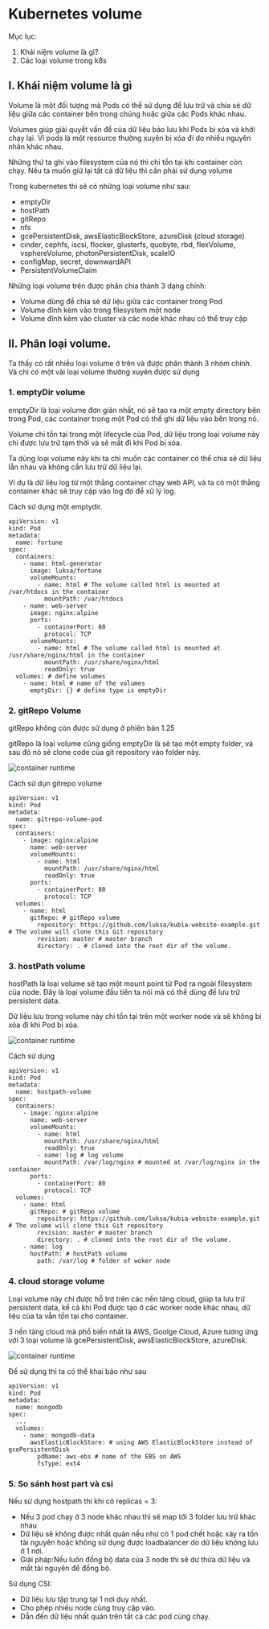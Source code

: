 # Kubernetes volume

Mục lục:
1. Khái niệm volume là gì?
2. Các loại volume trong k8s

## I. Khái niệm volume là gì

Volume là một đối tượng mà Pods có thể sử dụng để lưu trữ và chia sẻ dữ liệu giữa các container bên trong chúng hoặc giữa các Pods khác nhau. 

Volumes giúp giải quyết vấn đề của dữ liệu bảo lưu khi Pods bị xóa và khởi chạy lại. Vì pods là một resource thường xuyên bị xóa đi do nhiều nguyên nhân khác nhau.

Những thứ ta ghi vào filesystem của nó thì chỉ tồn tại khi container còn chạy. Nếu ta muốn giữ lại tất cả dữ liệu thì cần phải sử dụng volume

Trong kubernetes thì sẽ có những loại volume như sau:
- emptyDir
- hostPath
- gitRepo
- nfs
- gcePersistentDisk, awsElasticBlockStore, azureDisk (cloud storage)
- cinder, cephfs, iscsi, flocker, glusterfs, quobyte, rbd, flexVolume, vsphereVolume, photonPersistentDisk, scaleIO
- configMap, secret, downwardAPI
- PersistentVolumeClaim

Những loại volume trên được phân chia thành 3 dạng chính:
- Volume dùng để chia sẻ dữ liệu giữa các container trong Pod
- Volume đính kèm vào trong filesystem một node
- Volume đính kèm vào cluster và các node khác nhau có thể truy cập

## II. Phân loại volume.
Ta thấy có rất nhiều loại volume ở trên và được phân thành 3 nhóm chính. Và chỉ có một vài loại volume thường xuyên được sử dụng 

### 1. emptyDir volume
emptyDir là loại volume đơn giản nhất, nó sẽ tạo ra một empty directory bên trong Pod, các container trong một Pod có thể ghi dữ liệu vào bên trong nó. 

Volume chỉ tồn tại trong một lifecycle của Pod, dữ liệu trong loại volume này chỉ được lưu trữ tạm thời và sẽ mất đi khi Pod bị xóa. 

Ta dùng loại volume này khi ta chỉ muốn các container có thể chia sẻ dữ liệu lẫn nhau và không cần lưu trữ dữ liệu lại. 

Ví dụ là dữ liệu log từ một thằng container chạy web API, và ta có một thằng container khác sẽ truy cập vào log đó để xử lý log.

Cách sử dụng một emptydir.
```
apiVersion: v1
kind: Pod
metadata:
  name: fortune
spec:
  containers:
    - name: html-generator
      image: luksa/fortune
      volumeMounts:
        - name: html # The volume called html is mounted at /var/htdocs in the container
          mountPath: /var/htdocs
    - name: web-server
      image: nginx:alpine
      ports:
        - containerPort: 80
          protocol: TCP
      volumeMounts:
        - name: html # The volume called html is mounted at /usr/share/nginx/html in the container
          mountPath: /usr/share/nginx/html
          readOnly: true
  volumes: # define volumes
    - name: html # name of the volumes
      emptyDir: {} # define type is emptyDir
```


### 2.  gitRepo Volume
gitRepo không còn được sử dụng ở phiên bản 1.25

gitRepo là loại volume cũng giống emptyDir là sẽ tạo một empty folder, và sau đó nó sẽ clone code của git repository vào folder này.

![container runtime](https://github.com/Duc-NA/BaseProject/blob/main/Document/Document_Images/K8S/gitrepo_volume.png)

Cách sử dụn gitrepo volume

```
apiVersion: v1
kind: Pod
metadata:
  name: gitrepo-volume-pod
spec:
  containers:
    - image: nginx:alpine
      name: web-server
      volumeMounts:
        - name: html
          mountPath: /usr/share/nginx/html
          readOnly: true
      ports:
        - containerPort: 80
          protocol: TCP
  volumes:
    - name: html
      gitRepo: # gitRepo volume
        repository: https://github.com/luksa/kubia-website-example.git # The volume will clone this Git repository
        revision: master # master branch
        directory: . # cloned into the root dir of the volume.
```

### 3. hostPath volume
hostPath là loại volume sẽ tạo một mount point từ Pod ra ngoài filesystem của node. Đây là loại volume đầu tiên ta nói mà có thể dùng để lưu trữ persistent data. 

Dữ liệu lưu trong volume này chỉ tồn tại trên một worker node và sẽ không bị xóa đi khi Pod bị xóa.

![container runtime](https://github.com/Duc-NA/BaseProject/blob/main/Document/Document_Images/K8S/08_hostpath_volume.png)

Cách sử dụng 
```
apiVersion: v1
kind: Pod
metadata:
  name: hostpath-volume
spec:
  containers:
    - image: nginx:alpine
      name: web-server
      volumeMounts:
        - name: html
          mountPath: /usr/share/nginx/html
          readOnly: true
        - name: log # log volume
          mountPath: /var/log/nginx # mounted at /var/log/nginx in the container
      ports:
        - containerPort: 80
          protocol: TCP
  volumes:
    - name: html
      gitRepo: # gitRepo volume
        repository: https://github.com/luksa/kubia-website-example.git # The volume will clone this Git repository
        revision: master # master branch
        directory: . # cloned into the root dir of the volume.
    - name: log
      hostPath: # hostPath volume
        path: /var/log # folder of woker node
```

### 4.  cloud storage volume
Loại volume này chỉ được hỗ trợ trên các nền tảng cloud, giúp ta lưu trữ persistent data, kể cả khi Pod được tạo ở các worker node khác nhau, dữ liệu của ta vẫn tồn tại cho container. 

3 nền tảng cloud mà phổ biến nhất là AWS, Goolge Cloud, Azure tương ứng với 3 loại volume là gcePersistentDisk, awsElasticBlockStore, azureDisk.

![container runtime](https://github.com/Duc-NA/BaseProject/blob/main/Document/Document_Images/K8S/09_cloud_volume.png)

Để sử dụng thì ta có thể khai báo như sau 
```
apiVersion: v1
kind: Pod
metadata:
  name: mongodb
spec:
  ...
  volumes:
    - name: mongodb-data
      awsElasticBlockStore: # using AWS ElasticBlockStore instead of gcePersistentDisk
        pdName: aws-ebs # name of the EBS on AWS
        fsType: ext4
```


### 5. So sánh host part và csi 
Nếu sử dụng hostpath thì khi có replicas = 3: 
- Nếu 3 pod chạy ở 3 node khác nhau thì sẽ map tới 3 folder lưu trữ khác nhau
- Dữ liệu sẽ không được nhất quán nếu như có 1 pod chết hoặc xảy ra tốn tài nguyên hoặc không sử dụng được loadbalancer do dữ liệu không lưu ở 1 nơi. 
- Giải pháp:Nếu luôn đồng bộ data của 3 node thì sẽ dư thừa dữ liệu và mất tài nguyên để đồng bộ. 

Sử dụng CSI: 
- Dữ liệu lưu tập trung tại 1 nơi duy nhất. 
- Cho phép nhiều node cùng truy cập vào. 
- Dẫn đến dữ liệu nhất quán trên tất cả các pod cùng chạy.